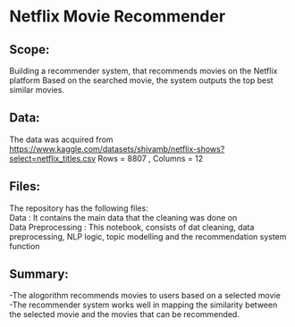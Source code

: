 # Netflix Movie Recommender

## Scope:
Building a recommender system, that recommends movies on the Netflix platform
Based on the searched movie, the system outputs the top  best similar movies.

## Data:
The data was acquired from https://www.kaggle.com/datasets/shivamb/netflix-shows?select=netflix_titles.csv
Rows = 8807 , Columns = 12

## Files:
The repository has the following files:<br/>
Data : It contains the main data that the cleaning was done on<br/> 
Data Preprocessing :  This notebook, consists of dat cleaning, data preprocessing, NLP logic, topic modelling and the recommendation system function

## Summary:
-The alogorithm recommends movies to users based on a selected movie<br/>
-The recommender system works well in mapping the similarity between the selected movie and the movies that can be recommended.



